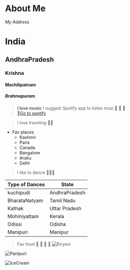 # About Me
*My Address*
# India
## AndhraPradesh
### Krishna 
#### Machilipatnam
##### Brahmapuram

>**I love music** 
I suggest Spotify app to listen musi 🎹 🎵 🎼  
🔗[Go to spotify ](https://www.spotify.com/in-en/free/?utm_source=in-en_brand_contextual_text&utm_medium=paidsearch&utm_campaign=alwayson_asia_in_premiumbusiness_core_brand+contextual-desktop+text+exact+in-en+google&ds_rl=1270915&gclid=EAIaIQobChMI6eie8KbE9AIV-NVMAh1DwA5bEAAYASAAEgJklPD_BwE&gclsrc=aw.ds) 

>I love traveling 🚵‍♀️
* Fav places 
  * Kashmir
  * Paris 
  * Canada
  * Bangalore
  * Araku
  * Delhi

>I like to dance 💃👯💃 

Type of Dances | State
---------------|-------
kuchipudi| AndhraPradesh
BharataNatyam|Tamil Nadu
Kathak|Uttar Pradesh
Mohiniyattam|Kerala
Odissi|Odisha
Manipuri|Manipur

> Fav food 🥘 🍕 🍬 🍨 
 ![Biryani](https://i.ytimg.com/vi/STr3KeL4nqc/maxresdefault.jpg)
  
  ![Panipuri](https://im.whatshot.in/img/2018/Aug/shutterstock-797179129-1533660658.jpg)
  
  ![IceCream](https://img.etimg.com/thumb/msid-84939728,width-1200,height-900/magazines/panache/from-the-us-russia-to-india-an-ice-cream-bowl-has-a-long-political-history.jpg)
 
